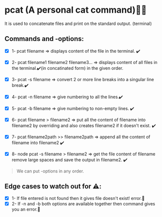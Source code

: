 # pcat (A personal cat command)🚀🚀 
It is used to concatenate files and print on the standard output. (terminal)

## Commands and -options:
- [x] 1- pcat filename => displays content of the file in the terminal. ✔️
- [x] 2- pcat filename1 filename2 filename3... => displays content of all files in the terminal.✔️(in concatinated form) in the given order.
- [x] 3- pcat -s filename => convert 2 or more line breaks into a singular line break.✔️

- [x] 4- pcat -n filename => give numbering to all the lines.✔️  
- [x] 5- pcat -b filename => give numbering to non-empty lines. ✔️
- [x] 6- pcat filename > filename2 => put all the content of filename into filename2 by overriding and also creates filename2 if it doesn't exist. ✔️
- [x] 7- pcat filename2path >> filename2path => append all the content of filename into filename2 ✔️
- [x] 8- node pcat -s filename > filename2 => get the file content of filename remove large spaces and save the output in filename2. ✔️

>We can put -options in any order.

## Edge cases to watch out for ⚠️:

- [x] 1- If file entered is not found then it gives file doesn't exist! error.🚫
- [x] 2- If -n and -b both options are available together then command gives you an error.🚫